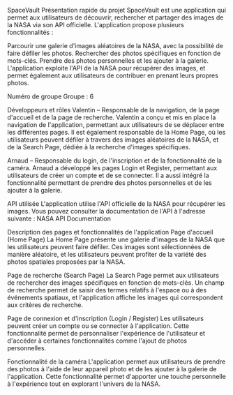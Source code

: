 SpaceVault
Présentation rapide du projet
SpaceVault est une application qui permet aux utilisateurs de découvrir, rechercher et partager des images de la NASA via son API officielle. L'application propose plusieurs fonctionnalités :

Parcourir une galerie d'images aléatoires de la NASA, avec la possibilité de faire défiler les photos.
Rechercher des photos spécifiques en fonction de mots-clés.
Prendre des photos personnelles et les ajouter à la galerie.
L'application exploite l'API de la NASA pour récupérer des images, et permet également aux utilisateurs de contribuer en prenant leurs propres photos.

Numéro de groupe
Groupe : 6

Développeurs et rôles
Valentin – Responsable de la navigation, de la page d'accueil et de la page de recherche.
Valentin a conçu et mis en place la navigation de l'application, permettant aux utilisateurs de se déplacer entre les différentes pages. Il est également responsable de la Home Page, où les utilisateurs peuvent défiler à travers des images aléatoires de la NASA, et de la Search Page, dédiée à la recherche d'images spécifiques.

Arnaud – Responsable du login, de l'inscription et de la fonctionnalité de la caméra.
Arnaud a développé les pages Login et Register, permettant aux utilisateurs de créer un compte et de se connecter. Il a aussi intégré la fonctionnalité permettant de prendre des photos personnelles et de les ajouter à la galerie.

API utilisée
L'application utilise l'API officielle de la NASA pour récupérer les images. Vous pouvez consulter la documentation de l'API à l'adresse suivante :
NASA API Documentation

Description des pages et fonctionnalités de l'application
Page d'accueil (Home Page)
La Home Page présente une galerie d'images de la NASA que les utilisateurs peuvent faire défiler. Ces images sont sélectionnées de manière aléatoire, et les utilisateurs peuvent profiter de la variété des photos spatiales proposées par la NASA.

Page de recherche (Search Page)
La Search Page permet aux utilisateurs de rechercher des images spécifiques en fonction de mots-clés. Un champ de recherche permet de saisir des termes relatifs à l'espace ou à des événements spatiaux, et l'application affiche les images qui correspondent aux critères de recherche.

Page de connexion et d'inscription (Login / Register)
Les utilisateurs peuvent créer un compte ou se connecter à l'application. Cette fonctionnalité permet de personnaliser l'expérience de l'utilisateur et d'accéder à certaines fonctionnalités comme l'ajout de photos personnelles.

Fonctionnalité de la caméra
L'application permet aux utilisateurs de prendre des photos à l'aide de leur appareil photo et de les ajouter à la galerie de l'application. Cette fonctionnalité permet d'apporter une touche personnelle à l'expérience tout en explorant l'univers de la NASA.

